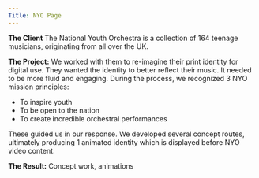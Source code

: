```yaml
---
Title: NYO Page
---
```


**The Client** The National Youth Orchestra is a collection of 164 teenage musicians, originating from all over the UK.

**The Project:** We worked with them to re-imagine their print identity for digital use. They wanted the identity to better reflect their music. It needed to be more fluid and engaging. During the process, we recognized 3 NYO mission principles:

- To inspire youth
- To be open to the nation
- To create incredible orchestral performances

These guided us in our response. We developed several concept routes, ultimately producing 1 animated identity which is displayed before NYO video content.

**The Result:** Concept work, animations

<img src="laptopBW.jpg" alt="" style="max-width:100%;">

